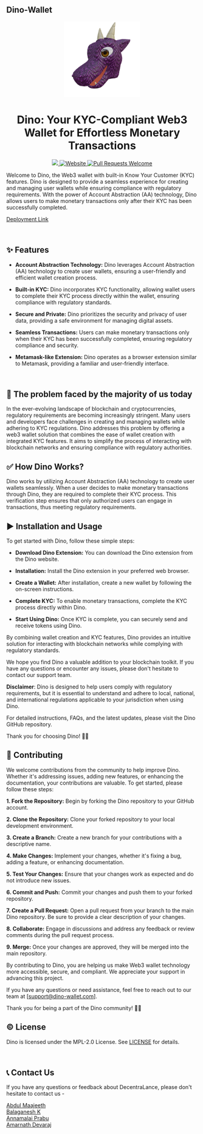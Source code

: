 ## Dino-Wallet
<p align="center">
  <a href="https://dinowallet.netlify.app/">
    <img width="200px" alt = "Dino-Wallet Logo" src = "./dragon (2).png" >
  </a>
</p>
<h1 align="center" >Dino: Your KYC-Compliant Web3 Wallet for Effortless Monetary Transactions </h1>
<p align="center">
  <a href=" https://github.com/NodeNinjas/Dino-Wallet">
  <img src="https://img.shields.io/badge/license-MPL 2.0-blue.svg">
  </a>
  <a href="https://bafybeibcivlbrtymn4rrmystfrlksp2grufkzumxn5crx5xy5n6y42edke.ipfs.sphn.link/">
    <img alt="Website" src="https://img.shields.io/badge/-website-blue">
  </a>
  <a href="http://makeapullrequest.com">
    <img alt="Pull Requests Welcome" src="https://img.shields.io/badge/PRs-welcome-brightgreen.svg?style=flat">
  </a>
 
</p>

Welcome to Dino, the Web3 wallet with built-in Know Your Customer (KYC) features. Dino is designed to provide a seamless experience for creating and managing user wallets while ensuring compliance with regulatory requirements. With the power of Account Abstraction (AA) technology, Dino allows users to make monetary transactions only after their KYC has been successfully completed.
<br>
 
<a href="https://bafybeibcivlbrtymn4rrmystfrlksp2grufkzumxn5crx5xy5n6y42edke.ipfs.sphn.link/" target="_blank" rel="noopener noreferrer">Deployment Link </a>
 
<br>
 
## ✨ Features
 
- <b>Account Abstraction Technology:</b> Dino leverages Account Abstraction (AA) technology to create user wallets, ensuring a user-friendly and efficient wallet creation process.

- <b>Built-in KYC:</b> Dino incorporates KYC functionality, allowing wallet users to complete their KYC process directly within the wallet, ensuring compliance with regulatory standards.

- <b>Secure and Private:</b> Dino prioritizes the security and privacy of user data, providing a safe environment for managing digital assets.

- <b>Seamless Transactions:</b> Users can make monetary transactions only when their KYC has been successfully completed, ensuring regulatory compliance and security.

- <b>Metamask-like Extension:</b> Dino operates as a browser extension similar to Metamask, providing a familiar and user-friendly interface.
 
<br>
 
## 🤔 The problem faced by the majority of us today
 
In the ever-evolving landscape of blockchain and cryptocurrencies, regulatory requirements are becoming increasingly stringent. Many users and developers face challenges in creating and managing wallets while adhering to KYC regulations. Dino addresses this problem by offering a web3 wallet solution that combines the ease of wallet creation with integrated KYC features. It aims to simplify the process of interacting with blockchain networks and ensuring compliance with regulatory authorities.
<br>
 
## ✅ How Dino Works?
 
Dino works by utilizing Account Abstraction (AA) technology to create user wallets seamlessly. When a user decides to make monetary transactions through Dino, they are required to complete their KYC process. This verification step ensures that only authorized users can engage in transactions, thus meeting regulatory requirements.

 
## ▶️ Installation and Usage
To get started with Dino, follow these simple steps:

- <b>Download Dino Extension:</b> You can download the Dino extension from the Dino website.

- <b>Installation:</b> Install the Dino extension in your preferred web browser.

- <b>Create a Wallet:</b> After installation, create a new wallet by following the on-screen instructions.

- <b>Complete KYC:</b> To enable monetary transactions, complete the KYC process directly within Dino.

- <b>Start Using Dino:</b> Once KYC is complete, you can securely send and receive tokens using Dino.

By combining wallet creation and KYC features, Dino provides an intuitive solution for interacting with blockchain networks while complying with regulatory standards.

We hope you find Dino a valuable addition to your blockchain toolkit. If you have any questions or encounter any issues, please don't hesitate to contact our support team.

<b>Disclaimer</b>: Dino is designed to help users comply with regulatory requirements, but it is essential to understand and adhere to local, national, and international regulations applicable to your jurisdiction when using Dino.

For detailed instructions, FAQs, and the latest updates, please visit the Dino GitHub repository.

Thank you for choosing Dino! 🦕🌐
<br>

## 🌱 Contributing
 
We welcome contributions from the community to help improve Dino. Whether it's addressing issues, adding new features, or enhancing the documentation, your contributions are valuable. To get started, please follow these steps:

<b>1. Fork the Repository:</b> Begin by forking the Dino repository to your GitHub account.

<b>2. Clone the Repository:</b> Clone your forked repository to your local development environment.

<b>3. Create a Branch:</b> Create a new branch for your contributions with a descriptive name.

<b>4. Make Changes:</b> Implement your changes, whether it's fixing a bug, adding a feature, or enhancing documentation.

<b>5. Test Your Changes:</b> Ensure that your changes work as expected and do not introduce new issues.

<b>6. Commit and Push:</b> Commit your changes and push them to your forked repository.

<b>7. Create a Pull Request:</b> Open a pull request from your branch to the main Dino repository. Be sure to provide a clear description of your changes.

<b>8. Collaborate:</b> Engage in discussions and address any feedback or review comments during the pull request process.

<b>9. Merge:</b> Once your changes are approved, they will be merged into the main repository.

By contributing to Dino, you are helping us make Web3 wallet technology more accessible, secure, and compliant. We appreciate your support in advancing this project.

If you have any questions or need assistance, feel free to reach out to our team at [support@dino-wallet.com].

Thank you for being a part of the Dino community! 🦕🚀
<br>
 
## ©️ License
Dino is licensed under the MPL-2.0 License. See <a href="LICENSE.txt">LICENSE</a> for details.
 
<br>
 
## 📞 Contact Us
If you have any questions or feedback about DecentraLance, please don't hesitate to contact us - 
<br>
 
<a href="https://github.com/Abdul-Maajith">  Abdul Maajeeth </a> <br>
<a href="https://github.com/Balaganesh003"> Balaganesh K </a> <br>
<a href="https://linktr.ee/annamalaiprabu"> Annamalai Prabu </a> <br>
<a href="https://github.com/amarnath123456789"> Amarnath Devaraj </a> <br>
 
